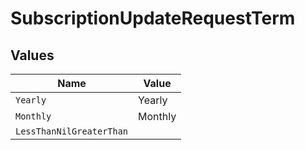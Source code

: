# SubscriptionUpdateRequestTerm


## Values

| Name                     | Value                    |
| ------------------------ | ------------------------ |
| `Yearly`                 | Yearly                   |
| `Monthly`                | Monthly                  |
| `LessThanNilGreaterThan` | <nil>                    |